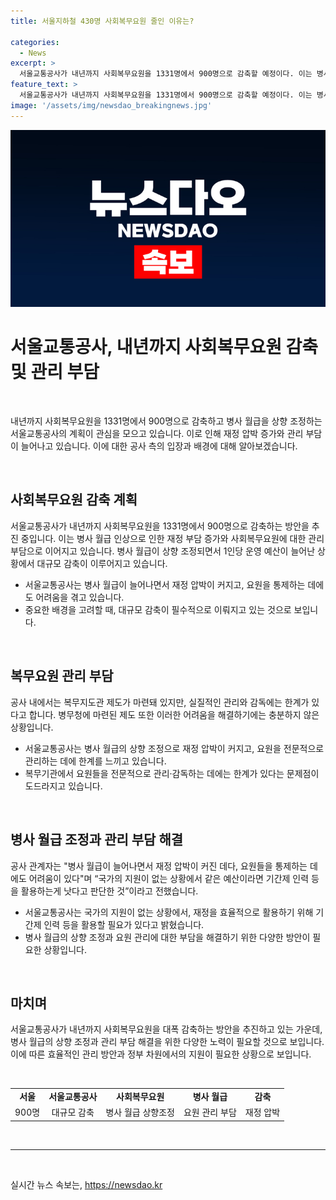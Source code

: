 ```yaml
---
title: 서울지하철 430명 사회복무요원 줄인 이유는?

categories:
  - News
excerpt: >
  서울교통공사가 내년까지 사회복무요원을 1331명에서 900명으로 감축할 예정이다. 이는 병사 월급 인상으로 인한 재정 부담과 사회복무요원 관리 부담으로 이유가 있다. 이로 인해 공사는 30% 이상의 대규모 감축을 추진 중이며, 사회복무요원 관리에 한계가 있다는 문제를 안고 있다. 봉급 상승으로 운영 예산도 늘어나고, 일부 사회복무요원의 일탈 행위로 관리 부담도 커졌다. 또한, 사회복무요원을 전문적으로 관리 및 감독하기 어려운 상황이어서 기간제 인력 활용이 필요하다는 공사의 판단이 나왔다.
feature_text: >
  서울교통공사가 내년까지 사회복무요원을 1331명에서 900명으로 감축할 예정이다. 이는 병사 월급 인상으로 인한 재정 부담과 사회복무요원 관리 부담으로 이유가 있다. 이로 인해 공사는 30% 이상의 대규모 감축을 추진 중이며, 사회복무요원 관리에 한계가 있다는 문제를 안고 있다. 봉급 상승으로 운영 예산도 늘어나고, 일부 사회복무요원의 일탈 행위로 관리 부담도 커졌다. 또한, 사회복무요원을 전문적으로 관리 및 감독하기 어려운 상황이어서 기간제 인력 활용이 필요하다는 공사의 판단이 나왔다.
image: '/assets/img/newsdao_breakingnews.jpg'
---
```


<p><img src="/assets/img/newsdao_breakingnews.jpg" alt="koreaapp 속보" /></p>

<h1 data-ke-size="size26"><b>서울교통공사, 내년까지 사회복무요원 감축 및 관리 부담</b></h1>

<p data-ke-size="size16">&nbsp;</p>

<p>내년까지 사회복무요원을 1331명에서 900명으로 감축하고 병사 월급을 상향 조정하는 서울교통공사의 계획이 관심을 모으고 있습니다. 이로 인해 재정 압박 증가와 관리 부담이 늘어나고 있습니다. 이에 대한 공사 측의 입장과 배경에 대해 알아보겠습니다.</p>

<p data-ke-size="size16">&nbsp;</p>

<h2 data-ke-size="size26">사회복무요원 감축 계획</h2>

<p data-ke-size="size16">서울교통공사가 내년까지 사회복무요원을 1331명에서 900명으로 감축하는 방안을 추진 중입니다. 이는 병사 월급 인상으로 인한 재정 부담 증가와 사회복무요원에 대한 관리 부담으로 이어지고 있습니다. 병사 월급이 상향 조정되면서 1인당 운영 예산이 늘어난 상황에서 대규모 감축이 이루어지고 있습니다.</p>

<ul>
<li>서울교통공사는 병사 월급이 늘어나면서 재정 압박이 커지고, 요원을 통제하는 데에도 어려움을 겪고 있습니다.</li>
<li>중요한 배경을 고려할 때, 대규모 감축이 필수적으로 이뤄지고 있는 것으로 보입니다.</li>
</ul>

<p data-ke-size="size16">&nbsp;</p>

<h2 data-ke-size="size26">복무요원 관리 부담</h2>

<p data-ke-size="size16">공사 내에서는 복무지도관 제도가 마련돼 있지만, 실질적인 관리와 감독에는 한계가 있다고 합니다. 병무청에 마련된 제도 또한 이러한 어려움을 해결하기에는 충분하지 않은 상황입니다.</p>

<ul>
<li>서울교통공사는 병사 월급의 상향 조정으로 재정 압박이 커지고, 요원을 전문적으로 관리하는 데에 한계를 느끼고 있습니다.</li>
<li>복무기관에서 요원들을 전문적으로 관리·감독하는 데에는 한계가 있다는 문제점이 도드라지고 있습니다.</li>
</ul>

<p data-ke-size="size16">&nbsp;</p>

<h2 data-ke-size="size26">병사 월급 조정과 관리 부담 해결</h2>

<p data-ke-size="size16">공사 관계자는 "병사 월급이 늘어나면서 재정 압박이 커진 데다, 요원들을 통제하는 데에도 어려움이 있다"며 “국가의 지원이 없는 상황에서 같은 예산이라면 기간제 인력 등을 활용하는게 낫다고 판단한 것”이라고 전했습니다.</p>

<ul>
<li>서울교통공사는 국가의 지원이 없는 상황에서, 재정을 효율적으로 활용하기 위해 기간제 인력 등을 활용할 필요가 있다고 밝혔습니다.</li>
<li>병사 월급의 상향 조정과 요원 관리에 대한 부담을 해결하기 위한 다양한 방안이 필요한 상황입니다.</li>
</ul>

<p data-ke-size="size16">&nbsp;</p>

<h2 data-ke-size="size26">마치며</h2>

<p data-ke-size="size16">서울교통공사가 내년까지 사회복무요원을 대폭 감축하는 방안을 추진하고 있는 가운데, 병사 월급의 상향 조정과 관리 부담 해결을 위한 다양한 노력이 필요할 것으로 보입니다. 이에 따른 효율적인 관리 방안과 정부 차원에서의 지원이 필요한 상황으로 보입니다.</p>

<p data-ke-size="size16">&nbsp;</p>

<table>
    <tbody>
        <tr>
            <td style="text-align: center; height: 17px;"><b>서울</b></td>
            <td style="text-align: center; height: 17px;"><b>서울교통공사</b></td>
            <td style="text-align: center; height: 17px;"><b>사회복무요원</b></td>
            <td style="text-align: center; height: 17px;"><b>병사 월급</b></td>
            <td style="text-align: center; height: 17px;"><b>감축</b></td>
        </tr>
        <tr>
            <td style="text-align: center; height: 17px;">900명</td>
            <td style="text-align: center; height: 17px;">대규모 감축</td>
            <td style="text-align: center; height: 17px;">병사 월급 상향조정</td>
            <td style="text-align: center; height: 17px;">요원 관리 부담</td>
            <td style="text-align: center; height: 17px;">재정 압박</td>
        </tr>
    </tbody>
</table>

<p data-ke-size="size16">&nbsp;</p>

<hr>

<p data-ke-size="size16">&nbsp;</p>
실시간 뉴스 속보는, <a href="https://newsdao.kr" rel="dofollow">https://newsdao.kr</a>


